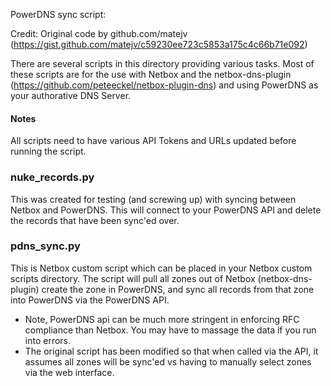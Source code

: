 PowerDNS sync script:

Credit:  Original code by github.com/matejv (https://gist.github.com/matejv/c59230ee723c5853a175c4c66b71e092)


There are several scripts in this directory providing various tasks.  Most of these scripts are for the use with Netbox and the netbox-dns-plugin (https://github.com/peteeckel/netbox-plugin-dns) and using PowerDNS as your authorative DNS Server.

#### Notes
All scripts need to have various API Tokens and URLs updated before running the script.


### nuke_records.py ###
This was created for testing (and screwing up) with syncing between Netbox and PowerDNS.   This will connect to your PowerDNS API and delete the records that have been sync'ed over.


### pdns_sync.py ###
This is  Netbox custom script which can be placed in your Netbox custom scripts directory.  The script will pull all zones out of Netbox (netbox-dns-plugin) create the zone in PowerDNS, and sync all records from that zone into PowerDNS via the PowerDNS API.  

- Note, PowerDNS api can be much more stringent in enforcing RFC compliance than Netbox.  You may have to massage the data if you run into errors.
- The original script has been modified so that when called via the API, it assumes all zones will be sync'ed vs having to manually select zones via the web interface.
